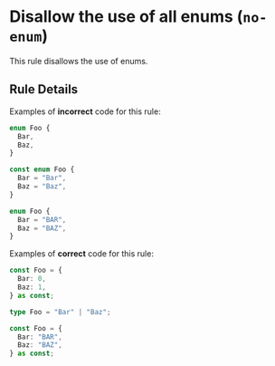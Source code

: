 # Disallow the use of all enums (`no-enum`)

This rule disallows the use of enums.

## Rule Details

Examples of **incorrect** code for this rule:

```ts
enum Foo {
  Bar,
  Baz,
}

const enum Foo {
  Bar = "Bar",
  Baz = "Baz",
}

enum Foo {
  Bar = "BAR",
  Baz = "BAZ",
}
```

Examples of **correct** code for this rule:

```ts
const Foo = {
  Bar: 0,
  Baz: 1,
} as const;

type Foo = "Bar" | "Baz";

const Foo = {
  Bar: "BAR",
  Baz: "BAZ",
} as const;
```
